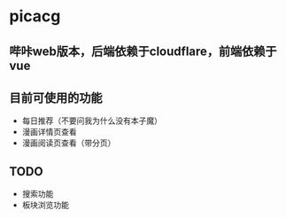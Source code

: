 # picacg
哔咔web版本，后端依赖于cloudflare，前端依赖于vue
------
## 目前可使用的功能
- 每日推荐（不要问我为什么没有本子魔）
- 漫画详情页查看
- 漫画阅读页查看（带分页）


## TODO
- 搜索功能
- 板块浏览功能
